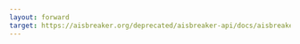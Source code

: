 ```yaml
---
layout: forward
target: https://aisbreaker.org/deprecated/aisbreaker-api/docs/aisbreaker-api-js/release
---
```

